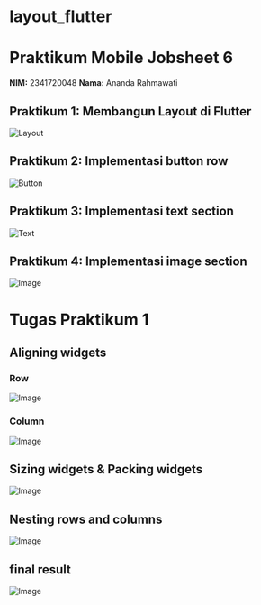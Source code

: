 # layout_flutter
# Praktikum Mobile Jobsheet 6

**NIM:** 2341720048
**Nama:** Ananda Rahmawati

## Praktikum 1: Membangun Layout di Flutter
![Layout](images/6_1.png)

## Praktikum 2: Implementasi button row
![Button](images/6_2.png)

## Praktikum 3: Implementasi text section
![Text](images/6_3.png)

## Praktikum 4: Implementasi image section
![Image](images/6_4.png)

# Tugas Praktikum 1

## Aligning widgets
### Row
![Image](images/t1_1.png)

### Column
![Image](images/t1_2.png)

## Sizing widgets & Packing widgets
![Image](images/t1_5.png)

## Nesting rows and columns
![Image](images/t1_6.png)

## final result
![Image](images/t1_7.png)